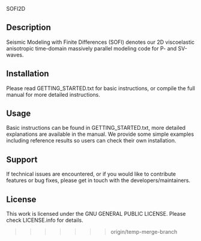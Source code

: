 
SOFI2D

## Description
Seismic Modeling with Finite Differences (SOFI) denotes our 2D viscoelastic anisotropic time-domain massively parallel modeling code for P- and SV-waves.

## Installation
Please read GETTING_STARTED.txt for basic instructions, or compile the full manual for more detailed instructions.

## Usage
Basic instructions can be found in GETTING_STARTED.txt, more detailed explanations are available in the manual. We provide some simple examples including reference results so users can check their own installation.

## Support
If technical issues are encountered, or if you would like to contribute features or bug fixes, please get in touch with the developers/maintainers.

## License
This work is licensed under the GNU GENERAL PUBLIC LICENSE. Please check LICENSE.info for details.
>>>>>>> origin/temp-merge-branch
